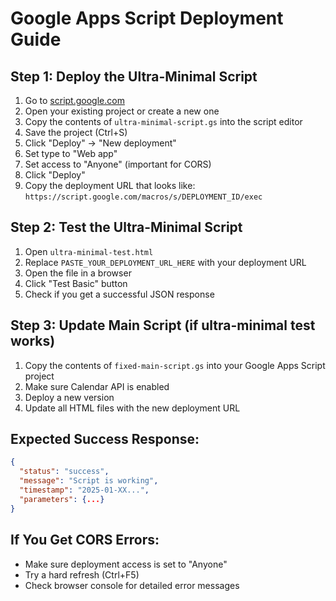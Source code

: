 # Google Apps Script Deployment Guide

## Step 1: Deploy the Ultra-Minimal Script

1. Go to [script.google.com](https://script.google.com)
2. Open your existing project or create a new one
3. Copy the contents of `ultra-minimal-script.gs` into the script editor
4. Save the project (Ctrl+S)
5. Click "Deploy" → "New deployment"
6. Set type to "Web app"
7. Set access to "Anyone" (important for CORS)
8. Click "Deploy"
9. Copy the deployment URL that looks like: `https://script.google.com/macros/s/DEPLOYMENT_ID/exec`

## Step 2: Test the Ultra-Minimal Script

1. Open `ultra-minimal-test.html`
2. Replace `PASTE_YOUR_DEPLOYMENT_URL_HERE` with your deployment URL
3. Open the file in a browser
4. Click "Test Basic" button
5. Check if you get a successful JSON response

## Step 3: Update Main Script (if ultra-minimal test works)

1. Copy the contents of `fixed-main-script.gs` into your Google Apps Script project
2. Make sure Calendar API is enabled
3. Deploy a new version
4. Update all HTML files with the new deployment URL

## Expected Success Response:
```json
{
  "status": "success", 
  "message": "Script is working",
  "timestamp": "2025-01-XX...",
  "parameters": {...}
}
```

## If You Get CORS Errors:
- Make sure deployment access is set to "Anyone"
- Try a hard refresh (Ctrl+F5)
- Check browser console for detailed error messages

